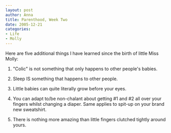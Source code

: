 ```yaml
--- 
layout: post
author: Anna
title: Parenthood, Week Two
date: 2005-12-21
categories: 
- Life
- Molly
---
```


Here are five additional things I have learned since the birth of little Miss Molly:

1. "Colic" is not something that only happens to other people's babies.

2. Sleep IS something that happens to other people.

3. Little babies can quite literally grow before your eyes.

4. You can adapt to/be non-chalant about getting #1 and #2 all over your fingers whilst changing a diaper. Same applies to spit-up on your brand new sweatshirt.

5. There is nothing more amazing than little fingers clutched tightly around yours.